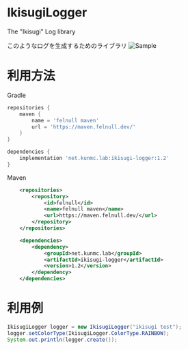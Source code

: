 # IkisugiLogger
The "Ikisugi" Log library

このようなログを生成するためのライブラリ
![Sample](https://cdn.discordapp.com/attachments/358878159615164416/909114953951223878/2021-11-14_01h18_04.png)

# 利用方法

Gradle
```gradle
repositories {
    maven {
        name = 'felnull maven'
        url = 'https://maven.felnull.dev/'
    }
}

dependencies {
    implementation 'net.kunmc.lab:ikisugi-logger:1.2'
}
```

Maven
```xml
    <repositories>
        <repository>
            <id>felnull</id>
            <name>felnull maven</name>
            <url>https://maven.felnull.dev/</url>
        </repository>
    </repositories>

    <dependencies>
        <dependency>
            <groupId>net.kunmc.lab</groupId>
            <artifactId>ikisugi-logger</artifactId>
            <version>1.2</version>
        </dependency>
    </dependencies>
```

# 利用例
```java
IkisugiLogger logger = new IkisugiLogger("ikisugi test");
logger.setColorType(IkisugiLogger.ColorType.RAINBOW);
System.out.println(logger.create());
```
